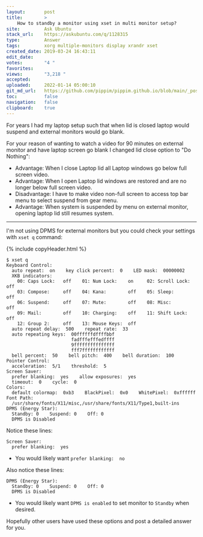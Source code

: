 ```yaml
---
layout:       post
title:        >
    How to standby a monitor using xset in multi monitor setup?
site:         Ask Ubuntu
stack_url:    https://askubuntu.com/q/1128315
type:         Answer
tags:         xorg multiple-monitors display xrandr xset
created_date: 2019-03-24 16:43:11
edit_date:    
votes:        "4 "
favorites:    
views:        "3,218 "
accepted:     
uploaded:     2022-01-14 05:00:10
git_md_url:   https://github.com/pippim/pippim.github.io/blob/main/_posts/2019/2019-03-24-How-to-standby-a-monitor-using-xset-in-multi-monitor-setup^.md
toc:          false
navigation:   false
clipboard:    true
---
```


For years I had my laptop setup such that when lid is closed laptop would suspend and external monitors would go blank.

For your reason of wanting to watch a video for 90 minutes on external monitor and have laptop screen go blank I changed lid close option to "Do Nothing":

- Advantage: When I close Laptop lid all Laptop windows go below full screen video.
- Advantage: When I open Laptop lid windows are restored and are no longer below full screen video.
- Disadvantage: I have to make video non-full screen to access top bar menu to select suspend from gear menu.
- Advantage: When system is suspended by menu on external monitor, opening laptop lid still resumes system.


----------

I'm not using DPMS for external monitors but you could check your settings with `xset q` command:

{% include copyHeader.html %}
``` 
$ xset q
Keyboard Control:
  auto repeat:  on    key click percent:  0    LED mask:  00000002
  XKB indicators:
    00: Caps Lock:   off    01: Num Lock:    on     02: Scroll Lock: off
    03: Compose:     off    04: Kana:        off    05: Sleep:       off
    06: Suspend:     off    07: Mute:        off    08: Misc:        off
    09: Mail:        off    10: Charging:    off    11: Shift Lock:  off
    12: Group 2:     off    13: Mouse Keys:  off
  auto repeat delay:  500    repeat rate:  33
  auto repeating keys:  00ffffffdffffbbf
                        fadfffefffedffff
                        9fffffffffffffff
                        fff7ffffffffffff
  bell percent:  50    bell pitch:  400    bell duration:  100
Pointer Control:
  acceleration:  5/1    threshold:  5
Screen Saver:
  prefer blanking:  yes    allow exposures:  yes
  timeout:  0    cycle:  0
Colors:
  default colormap:  0xb3    BlackPixel:  0x0    WhitePixel:  0xffffff
Font Path:
  /usr/share/fonts/X11/misc,/usr/share/fonts/X11/Type1,built-ins
DPMS (Energy Star):
  Standby: 0    Suspend: 0    Off: 0
  DPMS is Disabled

```

Notice these lines:

``` 
Screen Saver:
  prefer blanking:  yes

```

- You would likely want `prefer blanking:  no`

Also notice these lines:

``` 
DPMS (Energy Star):
  Standby: 0    Suspend: 0    Off: 0
  DPMS is Disabled

```

- You would likely want `DPMS is enabled` to set monitor to `Standby` when desired.

Hopefully other users have used these options and post a detailed answer for you.
